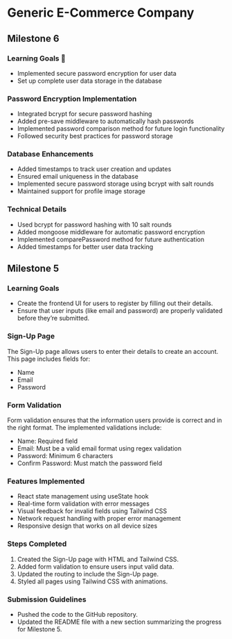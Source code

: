 # Generic E-Commerce Company

## Milestone 6

### Learning Goals 🎯
- Implemented secure password encryption for user data
- Set up complete user data storage in the database

### Password Encryption Implementation
- Integrated bcrypt for secure password hashing
- Added pre-save middleware to automatically hash passwords
- Implemented password comparison method for future login functionality
- Followed security best practices for password storage

### Database Enhancements
- Added timestamps to track user creation and updates
- Ensured email uniqueness in the database
- Implemented secure password storage using bcrypt with salt rounds
- Maintained support for profile image storage

### Technical Details
- Used bcrypt for password hashing with 10 salt rounds
- Added mongoose middleware for automatic password encryption
- Implemented comparePassword method for future authentication
- Added timestamps for better user data tracking

## Milestone 5

### Learning Goals
- Create the frontend UI for users to register by filling out their details.
- Ensure that user inputs (like email and password) are properly validated before they’re submitted.

### Sign-Up Page
The Sign-Up page allows users to enter their details to create an account. This page includes fields for:
- Name
- Email
- Password

### Form Validation
Form validation ensures that the information users provide is correct and in the right format. The implemented validations include:
- Name: Required field
- Email: Must be a valid email format using regex validation
- Password: Minimum 6 characters
- Confirm Password: Must match the password field

### Features Implemented
- React state management using useState hook
- Real-time form validation with error messages
- Visual feedback for invalid fields using Tailwind CSS
- Network request handling with proper error management
- Responsive design that works on all device sizes

### Steps Completed
1. Created the Sign-Up page with HTML and Tailwind CSS.
2. Added form validation to ensure users input valid data.
3. Updated the routing to include the Sign-Up page.
4. Styled all pages using Tailwind CSS with animations.

### Submission Guidelines
- Pushed the code to the GitHub repository.
- Updated the README file with a new section summarizing the progress for Milestone 5.